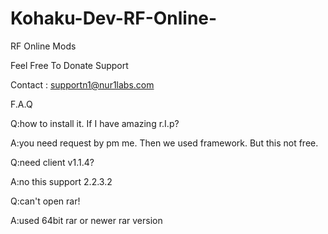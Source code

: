 # Kohaku-Dev-RF-Online-
RF Online Mods

Feel Free To Donate Support

Contact : supportn1@nur1labs.com

F.A.Q

Q:how to install it. If I have amazing r.I.p?

A:you need request by pm me. Then we used framework. But this not free.

Q:need client v1.1.4?

A:no this support 2.2.3.2

Q:can't open rar!

A:used 64bit rar or newer rar version
